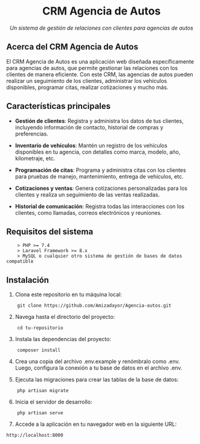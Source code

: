 <h1 align="center">CRM Agencia de Autos</h1>

<p align="center">
    <em>Un sistema de gestión de relaciones con clientes para agencias de autos</em>
</p>

## Acerca del CRM Agencia de Autos

El CRM Agencia de Autos es una aplicación web diseñada específicamente para agencias de autos, que permite gestionar las relaciones con los clientes de manera eficiente. Con este CRM, las agencias de autos pueden realizar un seguimiento de los clientes, administrar los vehículos disponibles, programar citas, realizar cotizaciones y mucho más.

## Características principales

- **Gestión de clientes**: Registra y administra los datos de tus clientes, incluyendo información de contacto, historial de compras y preferencias.

- **Inventario de vehículos**: Mantén un registro de los vehículos disponibles en tu agencia, con detalles como marca, modelo, año, kilometraje, etc.

- **Programación de citas**: Programa y administra citas con los clientes para pruebas de manejo, mantenimiento, entrega de vehículos, etc.

- **Cotizaciones y ventas**: Genera cotizaciones personalizadas para los clientes y realiza un seguimiento de las ventas realizadas.

- **Historial de comunicación**: Registra todas las interacciones con los clientes, como llamadas, correos electrónicos y reuniones.

## Requisitos del sistema

```
    > PHP >= 7.4
    > Laravel Framework >= 8.x
    > MySQL o cualquier otro sistema de gestión de bases de datos compatible

```

## Instalación

1. Clona este repositorio en tu máquina local:

```
    git clone https://github.com/Amizadayor/Agencia-autos.git

```

2. Navega hasta el directorio del proyecto:

```
    cd tu-repositorio
```

3. Instala las dependencias del proyecto:

```
    composer install
```

4. Crea una copia del archivo .env.example y renómbralo como .env. Luego, configura la conexión a tu base de datos en el archivo .env.

5. Ejecuta las migraciones para crear las tablas de la base de datos:

```
    php artisan migrate
```

6. Inicia el servidor de desarrollo:

```
    php artisan serve
```

7. Accede a la aplicación en tu navegador web en la siguiente URL:

```
http://localhost:8000
```